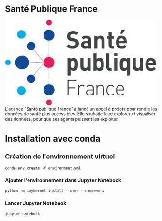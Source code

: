 # Santé Publique France

![Santé Publique France](images/Sante-publique-France-logo.svg.png)
L'agence "Santé publique France" a lancé un appel à projets pour rendre les données de santé plus accessibles. Elle souhaite faire explorer et visualiser des données, pour que ses agents puissent les exploiter.


# Installation avec conda
## Création de l'environnement virtuel
```
conda env create -f environment.yml
```

### Ajouter l'environnement dans Jupyter Notebook

```
python -m ipykernel install --user --name=venv
```

### Lancer Jupyter Notebook

```
jupyter notebook
```
